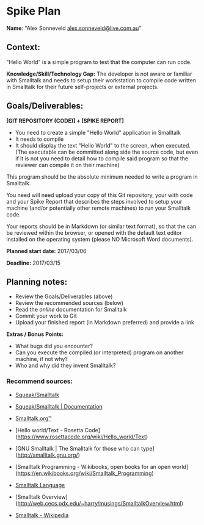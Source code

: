 Spike Plan
==============

**Name**: "Alex Sonneveld <alex.sonneveld@live.com.au>"

## Context:
"Hello World" is a simple program to test that the computer can run code.

**Knowledge/Skill/Technology Gap:**
The developer is not aware or familiar with Smalltalk and needs to setup their
workstation to compile code written in Smalltalk for their future self-projects
or external projects.

## Goals/Deliverables:
**[GIT REPOSITORY (CODE)] + [SPIKE REPORT]**
- You need to create a simple "Hello World" application in Smalltalk
- It needs to compile
- It should display the text "Hello World" to the screen, when executed.
  (The executable can be committed along side the source code, but even if it is
  not you need to detail how to compile said program so that the reviewer can
  compile it on their machine)

This program should be the absolute minimum needed to write a program in
Smalltalk.

You need will need upload your copy of this Git repository, your with code and
your Spike Report that describes the steps involved to setup your machine
(and/or potentially other remote machines) to run your Smalltalk code.

Your reports should be in Markdown (or similar text format), so that the can be
reviewed within the browser, or opened with the default text editor installed on
the operating system (please NO Microsoft Word documents).

**Planned start date:**  2017/03/06

**Deadline:**  2017/03/15

## Planning notes:
- Review the Goals/Deliverables (above)
- Review the recommended sources (below)
- Read the _online_ documentation for Smalltalk
- Commit your work to Git
- Upload your finished report (in Markdown preferred) and provide a link

**Extras / Bonus Points:**

- What bugs did you encounter?
- Can you execute the compiled (or interpreted) program on another machine, if
  not why?
- Who and why did they invent Smalltalk?

### Recommend sources:
- [Squeak/Smalltalk](http://squeak.org/)

- [Squeak/Smalltalk | Documentation](http://squeak.org/documentation/)

- [Smalltalk.org™](http://smalltalk.org/)

- [Hello world/Text - Rosetta Code]
  (https://www.rosettacode.org/wiki/Hello_world/Text)

- [GNU Smalltalk | The Smalltalk for those who can type]
  (http://smalltalk.gnu.org/)

- [Smalltalk Programming - Wikibooks, open books for an open world]
  (https://en.wikibooks.org/wiki/Smalltalk_Programming)

- [Smalltalk Language](http://wiki.c2.com/?SmalltalkLanguage)

- [Smalltalk Overview]
  (http://web.cecs.pdx.edu/~harry/musings/SmalltalkOverview.html)

- [Smalltalk - Wikipedia](https://en.wikipedia.org/wiki/Smalltalk)
